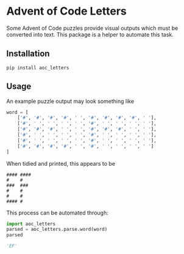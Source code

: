 # Advent of Code Letters

Some Advent of Code puzzles provide visual outputs which must be 
converted into text. This package is a helper to automate this task.

## Installation

```
pip install aoc_letters
```

## Usage

An example puzzle output may look something like

```python
word = [
    ['#', '#', '#', '#', ' ', '#', '#', '#', '#', ' '],
    ['#', ' ', ' ', ' ', ' ', '#', ' ', ' ', ' ', ' '],
    ['#', '#', '#', ' ', ' ', '#', '#', '#', ' ', ' '],
    ['#', ' ', ' ', ' ', ' ', '#', ' ', ' ', ' ', ' '],
    ['#', ' ', ' ', ' ', ' ', '#', ' ', ' ', ' ', ' '],
    ['#', '#', '#', '#', ' ', '#', ' ', ' ', ' ', ' ']
]
```

When tidied and printed, this appears to be 
```
#### #### 
#    #    
###  ###  
#    #    
#    #    
#### #
```

This process can be automated through:

```python
import aoc_letters
parsed = aoc_letters.parse.word(word)
parsed
```

```python
'EF' 
```
